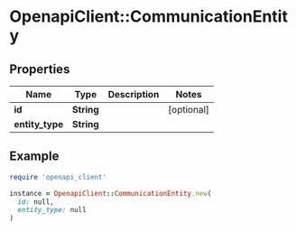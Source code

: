 # OpenapiClient::CommunicationEntity

## Properties

| Name | Type | Description | Notes |
| ---- | ---- | ----------- | ----- |
| **id** | **String** |  | [optional] |
| **entity_type** | **String** |  |  |

## Example

```ruby
require 'openapi_client'

instance = OpenapiClient::CommunicationEntity.new(
  id: null,
  entity_type: null
)
```

